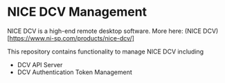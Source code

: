 # NICE DCV Management

NICE DCV is a high-end remote desktop software. More here: (NICE DCV)[https://www.ni-sp.com/products/nice-dcv/]

This repository contains functionality to manage NICE DCV including

* DCV API Server
* DCV Authentication Token Management
